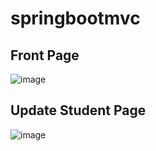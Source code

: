 # springbootmvc

## Front Page
![image](https://github.com/user-attachments/assets/ea5eb1e7-acc5-4be7-bcf0-4fa5edf7ad04)

## Update Student Page

![image](https://github.com/user-attachments/assets/3e28c8ab-9f2a-4455-a0e1-bdb2ad363a19)

